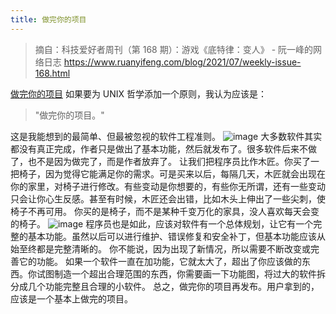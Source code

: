 ```yaml
---
title: 做完你的项目
---
```


> 摘自：科技爱好者周刊（第 168 期）：游戏《底特律：变人》 - 阮一峰的网络日志 <https://www.ruanyifeng.com/blog/2021/07/weekly-issue-168.html>

[做完你的项目](https://250bpm.com/blog:50/)
如果要为 UNIX 哲学添加一个原则，我认为应该是：

> "做完你的项目。"

这是我能想到的最简单、但最被忽视的软件工程准则。
![image](https://cdn.beekka.com/blogimg/asset/202107/bg2021072207.jpg)
大多数软件其实都没有真正完成，作者只是做出了基本功能，然后就发布了。很多软件后来不做了，也不是因为做完了，而是作者放弃了。
让我们把程序员比作木匠。你买了一把椅子，因为觉得它能满足你的需求。可是买来以后，每隔几天，木匠就会出现在你的家里，对椅子进行修改。有些变动是你想要的，有些你无所谓，还有一些变动只会让你心生反感。甚至有时候，木匠还会出错，比如木头上伸出了一些尖刺，使椅子不再可用。
你买的是椅子，而不是某种千变万化的家具，没人喜欢每天会变的椅子。
![image](https://cdn.beekka.com/blogimg/asset/202107/bg2021072208.jpg)
程序员也是如此，应该对软件有一个总体规划，让它有一个完整的基本功能。虽然以后可以进行维护、错误修复和安全补丁，但基本功能应该从始至终都是完整清晰的。
你不能说，因为出现了新情况，所以需要不断改变或完善它的功能。 如果一个软件一直在加功能，它就太大了，超出了你应该做的东西。你试图制造一个超出合理范围的东西，你需要画一下功能图，将过大的软件拆分成几个功能完整且合理的小软件。
总之，做完你的项目再发布。用户拿到的，应该是一个基本上做完的项目。
